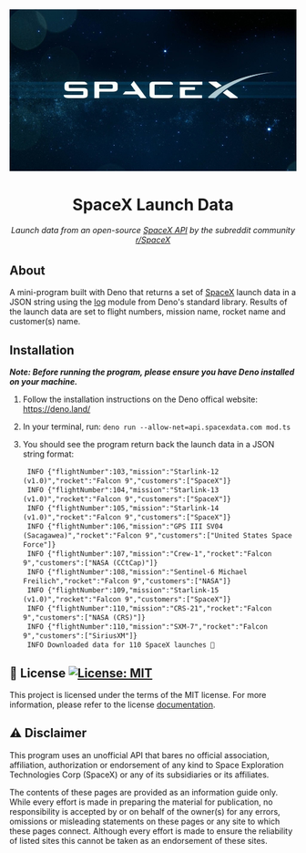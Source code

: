 <div align="center">
    <img alt="SpaceX Logo" src="./images/spacex.jpg" />
</div>

<h1 align="center">
    SpaceX Launch Data
</h1>

<h6 align="center">
    Launch data from an open-source <a href="https://github.com/r-spacex/SpaceX-API">SpaceX API</a> by the subreddit community <a href="https://www.reddit.com/r/spacex/">r/SpaceX</a>
</h6>

## About
A mini-program built with Deno that returns a set of [SpaceX](https://www.spacex.com/ "SpaceX") launch data in a JSON string using the [log](https://deno.land/std@0.90.0/log "Log module") module from Deno's standard library. Results of the launch data are set to flight numbers, mission name, rocket name and customer(s) name.

## Installation

_**Note: Before running the program, please ensure you have Deno installed on your machine.**_

1. Follow the installation instructions on the Deno offical website: https://deno.land/
2. In your terminal, run: `deno run --allow-net=api.spacexdata.com mod.ts`
3. You should see the program return back the launch data in a JSON string format:

        INFO {"flightNumber":103,"mission":"Starlink-12 (v1.0)","rocket":"Falcon 9","customers":["SpaceX"]}
        INFO {"flightNumber":104,"mission":"Starlink-13 (v1.0)","rocket":"Falcon 9","customers":["SpaceX"]}
        INFO {"flightNumber":105,"mission":"Starlink-14 (v1.0)","rocket":"Falcon 9","customers":["SpaceX"]}
        INFO {"flightNumber":106,"mission":"GPS III SV04 (Sacagawea)","rocket":"Falcon 9","customers":["United States Space Force"]}
        INFO {"flightNumber":107,"mission":"Crew-1","rocket":"Falcon 9","customers":["NASA (CCtCap)"]}
        INFO {"flightNumber":108,"mission":"Sentinel-6 Michael Freilich","rocket":"Falcon 9","customers":["NASA"]}
        INFO {"flightNumber":109,"mission":"Starlink-15 (v1.0)","rocket":"Falcon 9","customers":["SpaceX"]}
        INFO {"flightNumber":110,"mission":"CRS-21","rocket":"Falcon 9","customers":["NASA (CRS)"]}
        INFO {"flightNumber":110,"mission":"SXM-7","rocket":"Falcon 9","customers":["SiriusXM"]}
        INFO Downloaded data for 110 SpaceX launches 💫

## :memo: License [![License: MIT](https://img.shields.io/badge/License-MIT-yellow.svg)](https://opensource.org/licenses/MIT)

This project is licensed under the terms of the MIT license. For more information, please refer to the license [documentation](LICENSE.md).

## :warning: Disclaimer
This program uses an unofficial API that bares no official association, affiliation, authorization or endorsement of any kind to Space Exploration Technologies Corp (SpaceX) or any of its subsidiaries or its affiliates.

The contents of these pages are provided as an information guide only. While every effort is made in preparing the material for publication, no responsibility is accepted by or on behalf of the owner(s) for any errors, omissions or misleading statements on these pages or any site to which these pages connect. Although every effort is made to ensure the reliability of listed sites this cannot be taken as an endorsement of these sites.